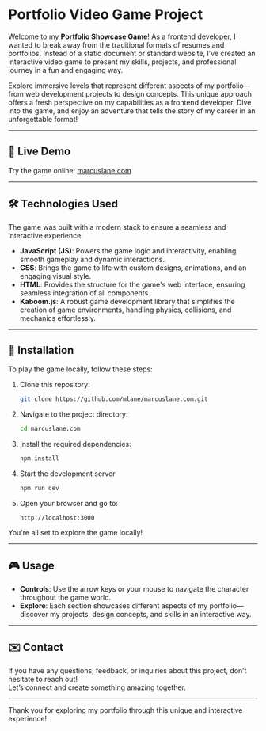 # Portfolio Video Game Project

Welcome to my **Portfolio Showcase Game**! As a frontend developer, I wanted to break away from the traditional formats of resumes and portfolios. Instead of a static document or standard website, I’ve created an interactive video game to present my skills, projects, and professional journey in a fun and engaging way. 

Explore immersive levels that represent different aspects of my portfolio—from web development projects to design concepts. This unique approach offers a fresh perspective on my capabilities as a frontend developer. Dive into the game, and enjoy an adventure that tells the story of my career in an unforgettable format!

---

## 🌟 Live Demo

Try the game online: [marcuslane.com](http://marcuslane.com)

---

## 🛠️ Technologies Used

The game was built with a modern stack to ensure a seamless and interactive experience:

- **JavaScript (JS)**: Powers the game logic and interactivity, enabling smooth gameplay and dynamic interactions.
- **CSS**: Brings the game to life with custom designs, animations, and an engaging visual style.
- **HTML**: Provides the structure for the game's web interface, ensuring seamless integration of all components.
- **Kaboom.js**: A robust game development library that simplifies the creation of game environments, handling physics, collisions, and mechanics effortlessly.

---

## 🚀 Installation

To play the game locally, follow these steps:

1. Clone this repository:
   ```bash
   git clone https://github.com/mlane/marcuslane.com.git
   ```
2. Navigate to the project directory:
   ```bash
   cd marcuslane.com
   ```
3. Install the required dependencies:
   ```bash
   npm install
   ```
4. Start the development server
   ```bash
   npm run dev
   ```
5. Open your browser and go to:
   ```
   http://localhost:3000
   ```
You're all set to explore the game locally!

---

## 🎮 Usage

- **Controls**: Use the arrow keys or your mouse to navigate the character throughout the game world.
- **Explore**: Each section showcases different aspects of my portfolio—discover my projects, design concepts, and skills in an interactive way.

---

## ✉️ Contact

If you have any questions, feedback, or inquiries about this project, don’t hesitate to reach out!  
Let’s connect and create something amazing together.

---

Thank you for exploring my portfolio through this unique and interactive experience!
